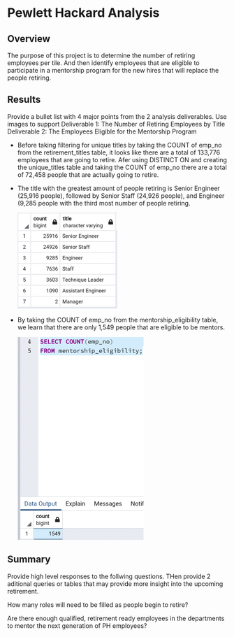 # Pewlett Hackard Analysis

## Overview

  The purpose of this project is to determine the number of retiring employees per tile. And then identify employees that are eligible to participate in a mentorship program for the new hires that will replace the people retiring. 

## Results

Provide a bullet list with 4 major points from the 2 analysis deliverables. Use images to support
Deliverable 1: The Number of Retiring Employees by Title
Deliverable 2: The Employees Eligible for the Mentorship Program

- Before taking filtering for unique titles by taking the COUNT of emp_no from the retirement_titles table, it looks like there are a total of 133,776 employees
  that are going to retire. Afer using DISTINCT ON and creating the unique_titles table and taking the COUNT of emp_no there are a total of 72,458 people that 
  are actually going to retire. 

- The title with the greatest amount of people retiring is Senior Engineer (25,916 people), followed by Senior Staff (24,926 people), and Engineer (9,285 people
  with the third most number of people retiring.
  
  ![](/Resources/retiring_titles.png)

- By taking the COUNT of emp_no from the mentorship_eligibility table, we learn that there are only 1,549 people that are eligible to be mentors.

  ![](/Resources/mentorship_count.png)
  


## Summary

Provide high level responses to the follwing questions. THen provide 2 aditional queries or tables that may provide more insight into the upcoming retirement.

How many roles will need to be filled as people begin to retire?

Are there enough qualified, retirement ready employees in the departments to mentor the next generation of PH employees?
